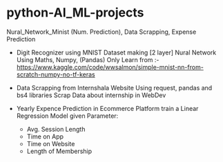 # python-AI_ML-projects
Nural_Network_Minist (Num. Prediction), Data Scrapping, Expense Prediction

- Digit Recognizer using MNIST Dataset
  making [2 layer] Nural Network
  Using Maths, Numpy, (Pandas) Only
  Learn from :- https://www.kaggle.com/code/wwsalmon/simple-mnist-nn-from-scratch-numpy-no-tf-keras

- Data Scrapping from Internshala Website
  Using request, pandas and bs4 libraries
  Scrap Data about internship in WebDev

- Yearly Expence Prediction in Ecommerce Platform
  train a Linear Regression Model
  given Parameter:
  - Avg. Session Length
  - Time on App
  - Time on Website
  - Length of Membership